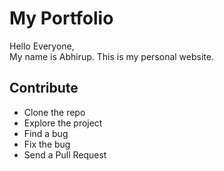 # My Portfolio

Hello Everyone,  
My name is Abhirup. This is my personal website.

## Contribute
* Clone the repo
* Explore the project
* Find a bug
* Fix the bug
* Send a Pull Request
